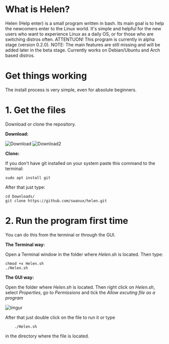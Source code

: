 # What is Helen?

Helen (Help enter) is a small program written in bash. Its main goal is to help the newcomers enter to the Linux world. It's simple and helpful for the new users who want to experience Linux as a daily OS, or for those who are switching distros often. ATTENTUON! This program is currently in alpha stage (version 0.2.0). NOTE: The main features are still missing and will be added later in the beta stage. 
Currently works on Debian/Ubuntu and Arch based distros.

# Get things working

The install process is very simple, even for absolute beginners.

# 1. Get the files
Download or clone the repository.

**Download:**

![Download](https://i.imgur.com/PFxX8eo.png)
![Download2](https://i.imgur.com/hEyWCbQ.png)

**Clone:**

If you don't have git installed on your system paste this command to the terminal:

    sudo apt install git

After that just type:

    cd Downloads/
    git clone https://github.com/swanux/helen.git
    
# 2. Run the program first time
You can do this from the terminal or through the GUI.

**The Terminal way:**

Open a Terminal window in the folder where *Helen.sh* is located. Then type: 

    chmod +x Helen.sh
    ./Helen.sh

**The GUI way:**

Open the folder where *Helen.sh* is located.
Then right click on *Helen.sh*, select *Properties*, go to *Permissions* and tick the *Allow excuting file as a program*

![Imgur](https://i.imgur.com/RHhaCs3.png)

After that just double click on the file to run it or type 

        ./Helen.sh

in the directory where the file is located.
